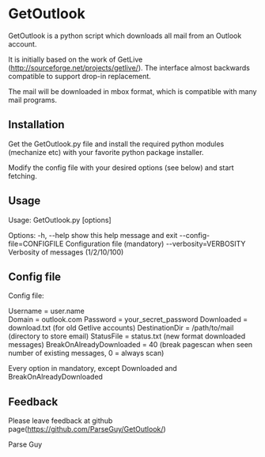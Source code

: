 GetOutlook
==========

GetOutlook is a python script which downloads all mail from an Outlook
account.

It is initially based on the work of GetLive
(http://sourceforge.net/projects/getlive/). The interface almost backwards
compatible to support drop-in replacement.

The mail will be downloaded in mbox format, which is compatible with many
mail programs.

## Installation

Get the GetOutlook.py file and install the required python modules
(mechanize etc) with your favorite python package installer.

Modify the config file with your desired options (see below) and start
fetching.

## Usage

Usage: GetOutlook.py [options]

Options:
  -h, --help            show this help message and exit
  --config-file=CONFIGFILE
                        Configuration file (mandatory)
  --verbosity=VERBOSITY
                        Verbosity of messages (1/2/10/100)

## Config file

Config file:

Username = user.name                
Domain = outlook.com
Password = your_secret_password
Downloaded = download.txt           (for old Getlive accounts)
DestinationDir = /path/to/mail      (directory to store email)
StatusFile = status.txt             (new format downloaded messages)
BreakOnAlreadyDownloaded = 40       (break pagescan when seen number of
                                     existing messages, 0 = always scan)
                  
Every option in mandatory, except Downloaded and BreakOnAlreadyDownloaded

## Feedback

Please leave feedback at github page(https://github.com/ParseGuy/GetOutlook/)

Parse Guy
